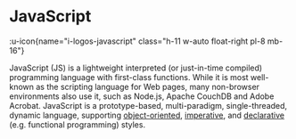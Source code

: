 # JavaScript

:u-icon{name="i-logos-javascript" class="h-11 w-auto float-right pl-8 mb-16"}

JavaScript (JS) is a lightweight interpreted (or just-in-time compiled) programming language with first-class functions. While it is most well-known as the scripting language for Web pages, many non-browser environments also use it, such as Node.js, Apache CouchDB and Adobe Acrobat. JavaScript is a prototype-based, multi-paradigm, single-threaded, dynamic language, supporting [object-oriented](/programming#object-oriented-programming), [imperative](/programming#imperative-programing), and [declarative](/programming#declarative-programming) (e.g. functional programming) styles.
